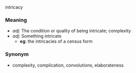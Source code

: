 intricacy
### Meaning
+ _adj_: The condition or quality of being intricate; complexity
+ _adj_: Something intricate
    + __eg__: the intricacies of a census form

### Synonym

+ complexity, complication, convolutions, elaborateness


